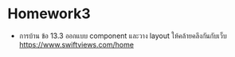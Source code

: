 # Homework3
- การบ้าน ข้อ 13.3 ออกแบบ component และวาง layout ให้คล้ายคลึงกันกับเว็บ https://www.swiftviews.com/home

